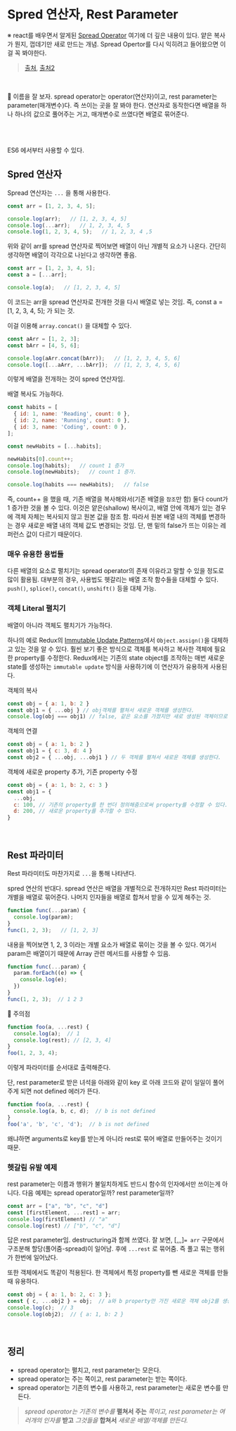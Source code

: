 # Spred 연산자, Rest Parameter

※ react를 배우면서 알게된 [Spread Operator](https://github.com/pozafly/TIL/blob/main/react/99.0%20Object%20%EA%B0%80%EB%B3%80%EC%84%B1(Spread%20Operator).md) 여기에 더 깊은 내용이 있다. 얕은 복사가 뭔지, 껍데기만 새로 만드는 개념. Spread Opertor를 다시 익히려고 들어왔으면 이걸 꼭 봐야한다.

>[출처](https://velog.io/@chlwlsdn0828/Js-Spread-%EC%97%B0%EC%82%B0%EC%9E%90-Rest-%ED%8C%8C%EB%9D%BC%EB%AF%B8%ED%84%B0), [출처2](https://soopdop.github.io/2020/12/02/rest-and-spread-in-javascript/)

<br/>

📌 이름을 잘 보자. spread operator는 operator(연산자)이고, rest parameter는 parameter(매개변수)다. 즉 쓰이는 곳을 잘 봐야 한다. 연산자로 동작한다면 배열을 하나 하나의 값으로 풀어주는 거고, 매개변수로 쓰였다면 배열로 묶어준다.

<br/>

<br/>

ES6 에서부터 사용할 수 있다.

## Spred 연산자

Spread 연산자는 `...` 을 통해 사용한다.

```javascript
const arr = [1, 2, 3, 4, 5];

console.log(arr);   // [1, 2, 3, 4, 5]
console.log(...arr);   // 1, 2, 3, 4, 5
console.log(1, 2, 3, 4, 5);   // 1, 2, 3, 4 ,5
```

위와 같이 arr를 spread 연산자로 찍어보면 배열이 아닌 개별적 요소가 나온다. 간단히 생각하면 배열이 각각으로 나뉜다고 생각하면 좋음.

```javascript
const arr = [1, 2, 3, 4, 5];
const a = [...arr];

console.log(a);   // [1, 2, 3, 4, 5]
```

이 코드는 arr을 spread 연산자로 전개한 것을 다시 배열로 넣는 것임. 즉, const a = [1, 2, 3, 4, 5]; 가 되는 것.

이걸 이용해 `array.concat()` 을 대체할 수 있다.

```javascript
const aArr = [1, 2, 3];
const bArr = [4, 5, 6];

console.log(aArr.concat(bArr));   // [1, 2, 3, 4, 5, 6]
console.log([...aArr, ...bArr]);  // [1, 2, 3, 4, 5, 6]
```

이렇게 배열을 전개하는 것이 spred 연산자임.

배열 복사도 가능하다.

```javascript
const habits = [
  { id: 1, name: 'Reading', count: 0 },
  { id: 2, name: 'Running', count: 0 },
  { id: 3, name: 'Coding', count: 0 },
];

const newHabits = [...habits];

newHabits[0].count++;
console.log(habits);   // count 1 증가
console.log(newHabits);   // count 1 증가.

console.log(habits === newHabits);   // false
```

즉, count++ 을 했을 때, 기존 배열을 복사해와서(기존 배열을 `참조`만 함) 둘다 count가 1 증가한 것을 볼 수 있다. 이것은 얕은(shallow) 복사이고, 배열 안에 객체가 있는 경우에 객체 자체는 복사되지 않고 원본 값을 참조 함. 따라서 원본 배열 내의 객체를 변경하는 경우 새로운 배열 내의 객체 값도 변경되는 것임. 단, 맨 밑의 false가 뜨는 이유는 레퍼런스 값이 다르기 때문이다.

### 매우 유용한 용법들

다른 배열의 요소로 펼치기는 spread operator의 존재 이유라고 말할 수 있을 정도로 많이 활용됨. 대부분의 경우, 사용법도 헷갈리는 배열 조작 함수들을 대체할 수 있다. `push()`, `splice()`, `concat()`, `unshift()` 등을 대체 가능.

### 객체 Literal 펼치기

배열이 아니라 객체도 펼치기가 가능하다.

하나의 예로 Redux의 [Immutable Update Patterns](https://redux.js.org/recipes/structuring-reducers/immutable-update-patterns)에서 `Object.assign()`을 대체하고 있는 것을 알 수 있다. 훨씬 보기 좋은 방식으로 객체를 복사하고 복사한 객체에 필요한 property를 수정한다. Redux에서는 기존의 state object를 조작하는 매번 새로운 state를 생성하는 `immutable update` 방식을 사용하기에 이 연산자가 유용하게 사용된다.

객체의 복사

```js
const obj = { a: 1, b: 2 }
const obj1 = { ...obj } // obj객체를 펼쳐서 새로운 객체를 생성한다.
console.log(obj === obj1) // false, 같은 요소를 가졌지만 새로 생성된 객체이므로 서로 다른 객체이다.
```

객체의 연결

```js
const obj = { a: 1, b: 2 }
const obj1 = { c: 3, d: 4 }
const obj2 = { ...obj, ...obj1 } // 두 객체를 펼쳐서 새로운 객체를 생성한다.
```

객체에 새로운 property 추가, 기존 property 수정

```js
const obj = { a: 1, b: 2, c: 3 }
const obj1 = {
  ...obj,
  c: 100, // 기존의 property를 한 번더 정의해줌으로써 property를 수정할 수 있다.
  d: 200, // 새로운 property를 추가할 수 있다.
}
```

<br/>

## Rest 파라미터

Rest 파라미터도 마찬가지로 `...`을 통해 나타낸다.

spred 연산의 반대다. spread 연산은 배열을 개별적으로 전개하지만 Rest 파라미터는 개별을 배열로 묶어준다. 나머지 인자들을 배열로 합쳐서 받을 수 있게 해주는 것.

```javascript
function func(...param) {
  console.log(param);
}
func(1, 2, 3);   // [1, 2, 3]
```

내용을 찍어보면 1, 2, 3 이라는 개별 요소가 배열로 묶이는 것을 볼 수 있다. 여기서 param은 배열이기 때문에 Array 관련 메서드를 사용할 수 있음.

```javascript
function func(...param) {
  param.forEach((e) => {
    console.log(e);
  })
}
func(1, 2, 3);  // 1 2 3
```

📌 주의점

```js
function foo(a, ...rest) {
  console.log(a);  // 1
  console.log(rest); // [2, 3, 4]
}
foo(1, 2, 3, 4);
```

이렇게 파라미터를 순서대로 출력해준다.

단, rest parameter로 받은 녀석을 아래와 같이 key 로 아래 코드와 같이 일일이 풀어주게 되면 not defined 에러가 뜬다.

```js
function foo(a, ...rest) {
  console.log(a, b, c, d);  // b is not defined 
}
foo('a', 'b', 'c', 'd');  // b is not defined 
```

왜냐하면 arguments로 key를 받는게 아니라 rest로 묶어 배열로 만들어주는 것이기 때문.

### 헷갈림 유발 예제

rest parameter는 이름과 행위가 불일치하게도 반드시 함수의 인자에서만 쓰이는게 아니다. 다음 예제는 spread operator일까? rest parameter일까?

```js
const arr = ["a", "b", "c", "d"]
const [firstElement, ...rest] = arr;
console.log(firstElement) // "a"
console.log(rest) // ["b", "c", "d"]
```

답은 rest parameter임. destructuring과 함께 쓰였다. 잘 보면, [,,,]`= arr` 구문에서 구조분해 할당(풀어줌-spread)이 일어남. 후에 `...rest` 로 묶어줌. 즉 풀고 묶는 행위가 한번에 일어났다. 

또한 객체에서도 똑같이 적용된다. 한 객체에서 특정 property를 뺀 새로운 객체를 만들 때 유용하다.

```js
const obj = { a: 1, b: 2, c: 3 };
const { c, ...obj2 } = obj;  // a와 b property만 가진 새로운 객체 obj2를 생성한다. 만들어진 c변수는 버린다.
console.log(c);  // 3
console.log(obj2);  // { a: 1, b: 2 }
```

<br/>

## 정리

- spread operator는 펼치고, rest parameter는 모은다.
- spread operator는 주는 쪽이고, rest parameter는 받는 쪽이다.
- spread operator는 기존의 변수를 사용하고, rest parameter는 새로운 변수를 만든다.

> *spread operator는 기존의 변수를* **펼쳐서** **주는** *쪽이고, rest parameter는 여러개의 인자를* **받고** *그것들을* **합쳐서** *새로운 배열/객체를 만든다.*

